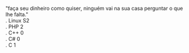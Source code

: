 "faça seu dinheiro como quiser, ninguém vai na sua casa perguntar o que lhe falta."     
.      Linux S2    
.     PHP      2        
.    C++        0                             
.   C#           0                              
.  C              1                   
